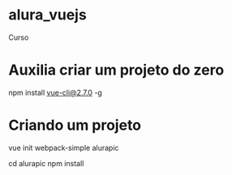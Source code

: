 # alura_vuejs
Curso

# Auxilia criar um projeto do zero
npm install vue-cli@2.7.0 -g

# Criando um projeto
vue init webpack-simple alurapic

cd alurapic
npm install

